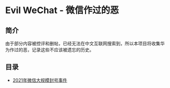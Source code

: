 # Evil WeChat - 微信作过的恶 

## 简介
由于部分内容被控评和删帖，已经无法在中文互联网搜索到，所以本项目将收集华为作过的恶，记录这些不应该被遗忘的历史。

## 目录

- [2021年微信大规模封号事件](https://github.com/Evil-WeChat/Evil-WeChat/tree/main/events/2021-Block)
